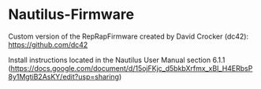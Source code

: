 # Nautilus-Firmware

Custom version of the RepRapFirmware created by David Crocker (dc42): https://github.com/dc42

Install instructions located in the Nautilus User Manual section 6.1.1 (https://docs.google.com/document/d/15ojFKjc_d5bkbXrfmx_xBI_H4ERbsP8y1MgtiB2AsKY/edit?usp=sharing)
